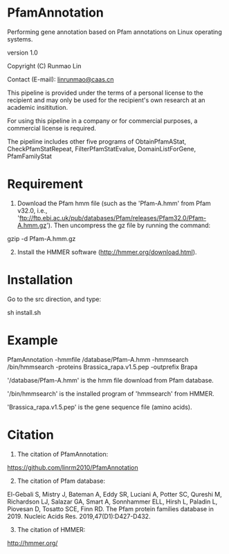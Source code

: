 # PfamAnnotation
Performing gene annotation based on Pfam annotations on Linux operating systems.

version 1.0

Copyright (C) Runmao Lin

Contact (E-mail): linrunmao@caas.cn

This pipeline is provided under the terms of a personal license to the recipient and may only be used for the recipient's own research at an academic insititution.

For using this pipeline in a company or for commercial purposes, a commercial license is required.

The pipeline includes other five programs of ObtainPfamAStat, CheckPfamStatRepeat, FilterPfamStatEvalue, DomainListForGene, PfamFamilyStat

# Requirement
1. Download the Pfam hmm file (such as the 'Pfam-A.hmm' from Pfam v32.0, i.e., 'ftp://ftp.ebi.ac.uk/pub/databases/Pfam/releases/Pfam32.0/Pfam-A.hmm.gz'). Then uncompress the gz file by running the command:

gzip -d Pfam-A.hmm.gz

2. Install the HMMER software (http://hmmer.org/download.html).

# Installation
Go to the src direction, and type:

sh install.sh

# Example
PfamAnnotation  -hmmfile  /database/Pfam-A.hmm  -hmmsearch  /bin/hmmsearch  -proteins  Brassica_rapa.v1.5.pep -outprefix  Brapa

'/database/Pfam-A.hmm' is the hmm file download from Pfam database.

'/bin/hmmsearch' is the installed program of 'hmmsearch' from HMMER.

'Brassica_rapa.v1.5.pep' is the gene sequence file (amino acids).

# Citation
1. The citation of PfamAnnotation:

https://github.com/linrm2010/PfamAnnotation

2. The citation of Pfam database:

El-Gebali S, Mistry J, Bateman A, Eddy SR, Luciani A, Potter SC, Qureshi M, Richardson LJ, Salazar GA, Smart A, Sonnhammer ELL, Hirsh L, Paladin L, Piovesan D, Tosatto SCE, Finn RD. The Pfam protein families database in 2019. Nucleic Acids Res. 2019,47(D1):D427-D432.

3. The citation of HMMER:

http://hmmer.org/
